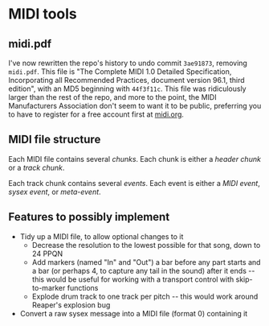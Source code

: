 # MIDI tools

## midi.pdf

I've now rewritten the repo's history to undo commit ```3ae91873```, removing ```midi.pdf```.  This file is "The Complete MIDI 1.0 Detailed Specification, Incorporating all Recommended Practices, document version 96.1, third edition", with an MD5 beginning with ```44f3f11c```.  This file was ridiculously larger than the rest of the repo, and more to the point, the MIDI Manufacturers Association don't seem to want it to be public, preferring you to have to register for a free account first at [midi.org](https://www.midi.org).

## MIDI file structure

Each MIDI file contains several *chunks*.  Each chunk is either a *header chunk* or a *track chunk*.

Each track chunk contains several *events*.  Each event is either a *MIDI event*, *sysex event*, or *meta-event*.

## Features to possibly implement

* Tidy up a MIDI file, to allow optional changes to it
	* Decrease the resolution to the lowest possible for that song, down to 24 PPQN
	* Add markers (named "In" and "Out") a bar before any part starts and a bar (or perhaps 4, to capture any tail in the sound) after it ends -- this would be useful for working with a transport control with skip-to-marker functions
	* Explode drum track to one track per pitch -- this would work around Reaper's explosion bug
* Convert a raw sysex message into a MIDI file (format 0) containing it